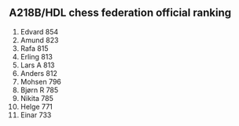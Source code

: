 A218B/HDL chess federation official ranking
-------------------------------------------
1.	Edvard	854
2.	Amund	823
3.	Rafa	815
4.	Erling	813
5.	Lars A	813
6.	Anders	812
7.	Mohsen	796
8.	Bjørn R	785
9.	Nikita	785
10.	Helge	771
11.	Einar	733
